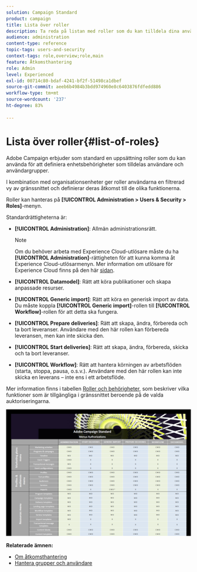 ```yaml
---
solution: Campaign Standard
product: campaign
title: Lista över roller
description: Ta reda på listan med roller som du kan tilldela dina användare.
audience: administration
content-type: reference
topic-tags: users-and-security
context-tags: role,overview;role,main
feature: Åtkomsthantering
role: Admin
level: Experienced
exl-id: 00714c80-bdaf-4241-bf2f-51498ca1dbef
source-git-commit: aeeb6b4984b3bdd974960e8c6403876fdfedd886
workflow-type: tm+mt
source-wordcount: '237'
ht-degree: 83%

---
```


# Lista över roller{#list-of-roles}

Adobe Campaign erbjuder som standard en uppsättning roller som du kan använda för att definiera enhetsbehörigheter som tilldelas användare och användargrupper.

I kombination med organisationsenheter ger roller användarna en filtrerad vy av gränssnittet och definierar deras åtkomst till de olika funktionerna.

Roller kan hanteras på **[!UICONTROL Administration > Users & Security > Roles]**-menyn.

Standardrättigheterna är:

* **[!UICONTROL Administration]**: Allmän administrationsrätt.

   >[!NOTE]
   >
   >Om du behöver arbeta med Experience Cloud-utlösare måste du ha **[!UICONTROL Administration]**-rättigheten för att kunna komma åt Experience Cloud-utlösarmenyn. Mer information om utlösare för Experience Cloud finns på den här [sidan](../../integrating/using/about-adobe-experience-cloud-triggers.md).

* **[!UICONTROL Datamodel]**: Rätt att köra publikationer och skapa anpassade resurser.
* **[!UICONTROL Generic import]**: Rätt att köra en generisk import av data. Du måste koppla **[!UICONTROL Generic import]**-rollen till **[!UICONTROL Workflow]**-rollen för att detta ska fungera.
* **[!UICONTROL Prepare deliveries]**: Rätt att skapa, ändra, förbereda och ta bort leveranser. Användare med den här rollen kan förbereda leveransen, men kan inte skicka den.
* **[!UICONTROL Start deliveries]**: Rätt att skapa, ändra, förbereda, skicka och ta bort leveranser.
* **[!UICONTROL Workflow]**: Rätt att hantera körningen av arbetsflöden (starta, stoppa, pausa, o.s.v.). Användare med den här rollen kan inte skicka en leverans – inte ens i ett arbetsflöde.

Mer information finns i tabellen [Roller och behörigheter](/help/administration/using/assets/acs_rights.pdf), som beskriver vilka funktioner som är tillgängliga i gränssnittet beroende på de valda auktoriseringarna.

[![image](assets/user_management_3.png)](https://experienceleague.adobe.com/docs/campaign-standard/assets/acs_rights.pdf?lang=en)

**Relaterade ämnen:**

* [Om åtkomsthantering](../../administration/using/about-access-management.md)
* [Hantera grupper och användare](../../administration/using/managing-groups-and-users.md)
